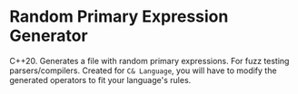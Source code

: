 # Random Primary Expression Generator
C++20. Generates a file with random primary expressions. For fuzz testing parsers/compilers. Created for `C& Language`, you will have to modify the generated operators to fit your language's rules.
